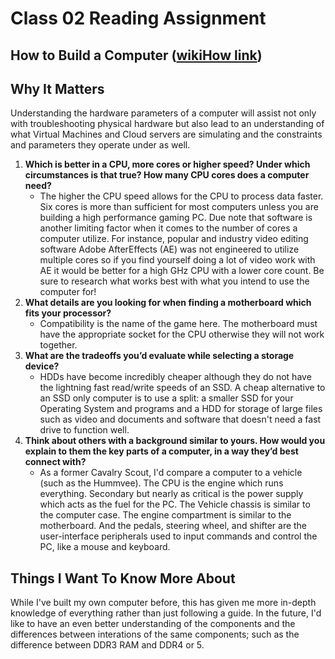 # Class 02 Reading Assignment
## How to Build a Computer ([wikiHow link](https://www.wikihow.com/Build-a-Computer))
## Why It Matters
Understanding the hardware parameters of a computer will assist not only with troubleshooting physical hardware but also lead to an understanding of what Virtual Machines and Cloud servers are simulating and the constraints and parameters they operate under as well. 

1. **Which is better in a CPU, more cores or higher speed? Under which circumstances is that true? How many CPU cores does a computer need?**
   - The higher the CPU speed allows for the CPU to process data faster. Six cores is more than sufficient for most computers unless you are building a high performance gaming PC. Due note that software is another limiting factor when it comes to the number of cores a computer utilize. For instance, popular and industry video editing software Adobe AfterEffects (AE) was not engineered to utilize multiple cores so if you  find yourself doing a lot of video work with AE it would be better for a high GHz CPU with a lower core count. Be sure to research what works best with what you intend to use the computer for! 
2. **What details are you looking for when finding a motherboard which fits your processor?**
   - Compatibility is the name of the game here. The motherboard must have the appropriate socket for the CPU otherwise they will not work together. 
3. **What are the tradeoffs you’d evaluate while selecting a storage device?**
   - HDDs have become incredibly cheaper although they do not have the lightning fast read/write speeds of an SSD. A cheap alternative to an SSD only computer is to use a split: a smaller SSD for your Operating System and programs and a HDD for storage of large files such as video and documents and software that doesn't need a fast drive to function well. 
4. **Think about others with a background similar to yours. How would you explain to them the key parts of a computer, in a way they’d best connect with?**
   - As a former Cavalry Scout, I'd compare a computer to a vehicle (such as the Hummvee). The CPU is the engine which runs everything. Secondary but nearly as critical is the power supply which acts as the fuel for the PC. The Vehicle chassis is similar to the computer case. The engine compartment is similar to the motherboard. And the pedals, steering wheel, and shifter are the user-interface peripherals used to input commands and control the PC, like a mouse and keyboard.

## Things I Want To Know More About
While I've built my own computer before, this has given me more in-depth knowledge of everything rather than just following a guide. In the future, I'd like to have an even better understanding of the components and the differences between interations of the same components; such as the difference between DDR3 RAM and DDR4 or 5. 
